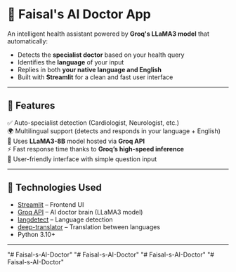 # 🏥 Faisal's AI Doctor App

An intelligent health assistant powered by **Groq's LLaMA3 model** that automatically:

- Detects the **specialist doctor** based on your health query
- Identifies the **language** of your input
- Replies in both **your native language and English**
- Built with **Streamlit** for a clean and fast user interface

---

## 🚀 Features

✅ Auto-specialist detection (Cardiologist, Neurologist, etc.)  
🌍 Multilingual support (detects and responds in your language + English)  
🧠 Uses **LLaMA3-8B** model hosted via **Groq API**  
⚡ Fast response time thanks to **Groq’s high-speed inference**  
💬 User-friendly interface with simple question input  

---

## 🧪 Technologies Used

- [Streamlit](https://streamlit.io/) – Frontend UI
- [Groq API](https://console.groq.com/) – AI doctor brain (LLaMA3 model)
- [langdetect](https://pypi.org/project/langdetect/) – Language detection
- [deep-translator](https://pypi.org/project/deep-translator/) – Translation between languages
- Python 3.10+

---



"# Faisal-s-AI-Doctor" 
"# Faisal-s-AI-Doctor" 
"# Faisal-s-AI-Doctor" 
"# Faisal-s-AI-Doctor" 
